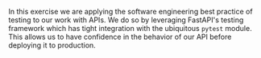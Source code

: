 In this exercise we are applying the software engineering best practice of testing to our work with APIs. We do so by leveraging FastAPI's testing framework which has tight integration with the ubiquitous `pytest` module. This allows us to have confidence in the behavior of our API before deploying it to production.
